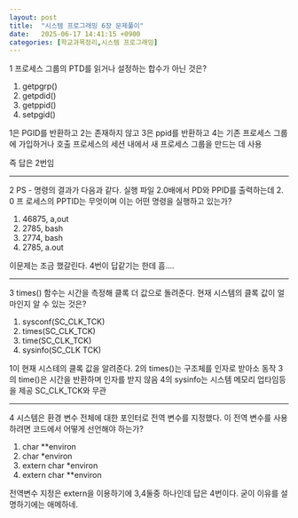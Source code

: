 ```yaml
---
layout: post
title:  "시스템 프로그래밍 6장 문제풀이"
date:   2025-06-17 14:41:15 +0900
categories: [학교과목정리,시스템 프로그래밍]
---
```

1 프로세스 그룹의 PTD를 읽거나 설정하는 합수가 아닌 것은?
1. getpgrp()
2. getpdid()
3. getppid()
4. setpgid()

1은 PGID를 반환하고
2는 존재하지 않고
3은 ppid를 반환하고
4는 기존 프로세스 그룹에 가입하거나 호출 프로세스의 세션 내에서 새 프로세스 그룹을 만드는 데 사용

즉 답은 2번임

---
2 PS - 명령의 결과가 다음과 같다. 실행 파일 2.0배에서 PD와 PPID를 출력하는데 2. 0 프
로세스의 PPTID는 무엇이며 이는 어떤 명령을 실행하고 있는가?
1. 46875, a,out
2. 2785, bash
3. 2774, bash
4. 2785, a.out

이문제는 조금 했갈린다.
4번이 답같기는 한데 흠....

---
3 times() 함수는 시간을 측정해 클록 더 값으로 돌려준다. 현재 시스템의 클록 값이 얼마인지 알 수 있는 것은?
1. sysconf(SC_CLK_TCK)
2. times(SC_CLK_TCK)
3. time(SC_CLK_TCK)
4. sysinfo(SC_CLK TCK)

1이 현재 시스테의 클록 값을 알려준다.
2의 times()는 구조체를 인자로 받아소 동작
3의 time()은 시간을 반환하며 인자를 받지 않음
4의 sysinfo는 시스템 메모리 업타임등을 제공 SC_CLK_TCK와 무관

---
4 시스템은 환경 변수 전체에 대한 포인터로 전역 변수를 지정했다. 이 전역 변수를 사용하려면 코드에서 어떻게 선언해야 하는가?
1. char **environ
2. char *environ
3. extern char *environ
4. extern char **environ

전역변수 지정은 extern을 이용하기에 3,4둘중 하나인데 답은 4번이다. 굳이 이유를 설명하기에는 애메하네.

